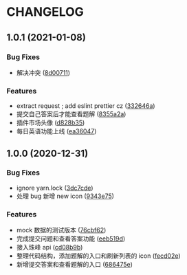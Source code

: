 # CHANGELOG

## 1.0.1 (2021-01-08)

### Bug Fixes

- 解决冲突 ([8d00711](https://github.com/everest-architecture/front-end-daily-question/commit/8d007115f0629b81988a17ad5ca3b2ecc993bb3e))

### Features

- extract request ; add eslint prettier cz ([332646a](https://github.com/everest-architecture/front-end-daily-question/commit/332646a185183e5def93834c6d5e4694c043e8ad))
- 提交自己答案后才能查看题解 ([8355a2a](https://github.com/everest-architecture/front-end-daily-question/commit/e55d31460a4b8650d638deba9e0a65fe0cc5bbd5))
- 插件市场头像 ([d828b35](https://github.com/everest-architecture/front-end-daily-question/commit/d828b3521354617f9bb8eb64833b8720644e0bd4))
- 每日英语功能上线 ([ea36047](https://github.com/everest-architecture/front-end-daily-question/commit/ea36047299394330d841e762e5cce425eb04a186))

## 1.0.0 (2020-12-31)

### Bug Fixes

- ignore yarn.lock ([3dc7cde](https://github.com/everest-architecture/front-end-daily-question/commit/3dc7cdefa96f06001562b4341c4c5a58eed23a20))
- 处理 bug 新增 new icon ([9343e75](https://github.com/everest-architecture/front-end-daily-question/commit/9343e75b3c1713fa4e9c716b09e91021529b9ca0))

### Features

- mock 数据的测试版本 ([76cbf62](https://github.com/everest-architecture/front-end-daily-question/commit/76cbf624ab6f4a8cc6ef2a3093fea11a77a85e8a))
- 完成提交问题和查看答案功能 ([eeb519d](https://github.com/everest-architecture/front-end-daily-question/commit/eeb519dee73087c6c62f9b2681d95fb06480fe3b))
- 接入珠峰 api ([cd08b9b](https://github.com/everest-architecture/front-end-daily-question/commit/cd08b9b1f38bf70d3cd09725c644244008fc43b3))
- 整理代码结构，添加题解的入口和刷新列表的 icon ([fecd02e](https://github.com/everest-architecture/front-end-daily-question/commit/fecd02ef9a6e3eb0fddb72e82f21b4e4d731f7a0))
- 新增提交答案和查看题解的入口 ([686475e](https://github.com/everest-architecture/front-end-daily-question/commit/686475e6e930e1a25fa61643b7c88dbbc8c6b358))
